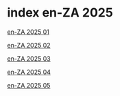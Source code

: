 # index en-ZA 2025

<a href="./01">en-ZA 2025 01</a>

<a href="./02">en-ZA 2025 02</a>

<a href="./03">en-ZA 2025 03</a>

<a href="./04">en-ZA 2025 04</a>

<a href="./05">en-ZA 2025 05</a>
